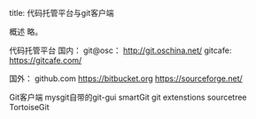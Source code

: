 title: 代码托管平台与git客户端 

概述
略。

代码托管平台
国内：
git@osc： http://git.oschina.net/
gitcafe: https://gitcafe.com/

国外：
github.com
https://bitbucket.org
https://sourceforge.net/

Git客户端
mysgit自带的git-gui
smartGit
git extenstions
sourcetree
TortoiseGit